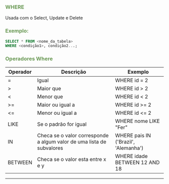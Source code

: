 ### <span style = "color:#6a9955"> WHERE </span>
Usada com o Select, Update e Delete

### <span style = "color:#6a9955"> Exemplo: </span>
```sql
SELECT * FROM <nome_da_tabela> 
WHERE <condição1>, condição2...;
```

### <span style = "color:#6a9955"> Operadores Where </span>
Operador | Descrição | Exemplo
--- | --- | ---
= | Igual | WHERE id = 2
\> | Maior que | WHERE id > 2
< | Menor que | WHERE id < 2
\>= | Maior ou igual a | WHERE id >= 2
<= | Menor ou igual a | WHERE id <= 2
LIKE | Se o padrão for igual | WHERE nome LIKE "Fer"
IN | Checa se o valor corresponde a algum valor de uma lista de subvalores | WHERE pais IN ('Brazil', 'Alemanha')
BETWEEN | Checa se o valor esta entre x e y | WHERE idade BETWEEN 12 AND 18
---
